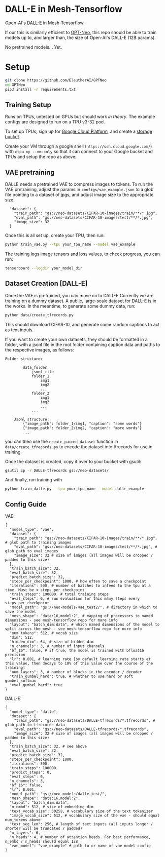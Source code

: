 # DALL-E in Mesh-Tensorflow

Open-AI's [DALL-E](https://openai.com/blog/dall-e/) in Mesh-Tensorflow.

If our this is similarly efficient to [GPT-Neo](https://github.com/EleutherAI/gpt-neo/), this repo should be able to train models up to, and larger than, the size of Open-AI's DALL-E (12B params).

No pretrained models... Yet.

# Setup

```bash
git clone https://github.com/EleutherAI/GPTNeo
cd GPTNeo
pip3 install -r requirements.txt
```
## Training Setup

Runs on TPUs, untested on GPUs but should work *in theory*. 
The example configs are designed to run on a TPU v3-32 pod.

To set up TPUs, sign up for [Google Cloud Platform](https://cloud.google.com/), and create a [storage bucket](https://cloud.google.com/storage). 

Create your VM through a google shell (`https://ssh.cloud.google.com/`) with `ctpu up --vm-only` so that it can connect to your Google bucket and TPUs and setup the repo as above.

## VAE pretraining

DALLE needs a pretrained VAE to compress images to tokens. To run the VAE pretraining, adjust the params in `configs/vae_example.json` to a glob file pointing to a dataset of jpgs, and adjust image size to the appropriate size.

```
  "dataset": {
    "train_path": "gs://neo-datasets/CIFAR-10-images/train/**/*.jpg",
    "eval_path": "gs://neo-datasets/CIFAR-10-images/test/**/*.jpg",
    "image_size": 32
  }
```

Once this is all set up, create your TPU, then run:

```bash
python train_vae.py --tpu your_tpu_name --model vae_example
```

The training logs image tensors and loss values, to check progress, you can run:

```bash
tensorboard --logdir your_model_dir
```

## Dataset Creation [DALL-E]

Once the VAE is pretrained, you can move on to DALL-E
Currently we are training on a dummy dataset. A public, large-scale dataset for DALL-E is in the works. In the meantime, to generate some dummy data, run:

```bash
python data/create_tfrecords.py
```

This should download CIFAR-10, and generate some random captions to act as text inputs.

If you want to create your own datasets, they should be formatted in a folder, with a jsonl file in the root folder containing caption data and paths to the respective images, as follows:

```
Folder structure:

        data_folder
            jsonl_file
            folder_1
                img1
                img2
                ...
            folder_2
                img1
                img2
                ...
            ...

    Jsonl structure:
        {"image_path": folder_1/img1, "caption": "some words"}
        {"image_path": folder_2/img2, "caption": "more words"}
        ...
```

you can then use the `create_paired_dataset` function in `data/create_tfrecords.py` to encode the dataset into tfrecords for use in training.

Once the dataset is created, copy it over to your bucket with gsutil:

```bash
gsutil cp -r DALLE-tfrecords gs://neo-datasets/
```

And finally, run training with

```bash
python train_dalle.py --tpu your_tpu_name --model dalle_example
```

## Config Guide

VAE:

```
{
  "model_type": "vae",
  "dataset": {
    "train_path": "gs://neo-datasets/CIFAR-10-images/train/**/*.jpg", # glob path to training images
    "eval_path": "gs://neo-datasets/CIFAR-10-images/test/**/*.jpg", # glob path to eval images
    "image_size": 32 # size of images (all images will be cropped / padded to this size)
  },
  "train_batch_size": 32, 
  "eval_batch_size": 32,
  "predict_batch_size": 32,
  "steps_per_checkpoint": 1000, # how often to save a checkpoint
  "iterations": 500, # number of batches to infeed to the tpu at a time. Must be < steps_per_checkpoint
  "train_steps": 100000, # total training steps
  "eval_steps": 0, # run evaluation for this many steps every steps_per_checkpoint
  "model_path": "gs://neo-models/vae_test2/", # directory in which to save the model
  "mesh_shape": "data:16,model:2", # mapping of processors to named dimensions - see mesh-tensorflow repo for more info
  "layout": "batch_dim:data", # which named dimensions of the model to split across the mesh - see mesh-tensorflow repo for more info
  "num_tokens": 512, # vocab size
  "dim": 512, 
  "hidden_dim": 64, # size of hidden dim
  "n_channels": 3, # number of input channels
  "bf_16": false, # if true, the model is trained with bfloat16 precision
  "lr": 0.001, # learning rate [by default learning rate starts at this value, then decays to 10% of this value over the course of the training]
  "num_layers": 3, # number of blocks in the encoder / decoder
  "train_gumbel_hard": true, # whether to use hard or soft gumbel_softmax
  "eval_gumbel_hard": true
}
```

DALL-E:

```
{
  "model_type": "dalle",
  "dataset": {
    "train_path": "gs://neo-datasets/DALLE-tfrecords/*.tfrecords", # glob path to tfrecords data
    "eval_path": "gs://neo-datasets/DALLE-tfrecords/*.tfrecords",
    "image_size": 32 # size of images (all images will be cropped / padded to this size)
  },
  "train_batch_size": 32, # see above
  "eval_batch_size": 32,
  "predict_batch_size": 32,
  "steps_per_checkpoint": 1000,
  "iterations": 500,
  "train_steps": 100000,
  "predict_steps": 0,
  "eval_steps": 0,
  "n_channels": 3,
  "bf_16": false,
  "lr": 0.001,
  "model_path": "gs://neo-models/dalle_test/",
  "mesh_shape": "data:16,model:2",
  "layout": "batch_dim:data",
  "n_embd": 512, # size of embedding dim
  "text_vocab_size": 50258, # vocabulary size of the text tokenizer
  "image_vocab_size": 512, # vocabulary size of the vae - should equal num_tokens above
  "text_seq_len": 256, # length of text inputs (all inputs longer / shorter will be truncated / padded)
  "n_layers": 6, 
  "n_heads": 4, # number of attention heads. For best performance, n_embd / n_heads should equal 128
  "vae_model": "vae_example" # path to or name of vae model config
}
```
